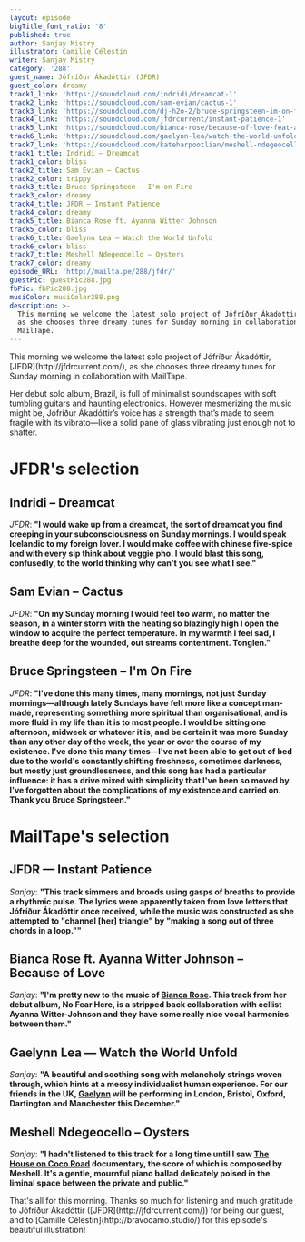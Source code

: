 ```yaml
---
layout: episode
bigTitle_font_ratio: '8'
published: true
author: Sanjay Mistry
illustrator: Camille Célestin
writer: Sanjay Mistry
category: '288'
guest_name: Jófríður Ákadóttir (JFDR)
guest_color: dreamy
track1_link: 'https://soundcloud.com/indridi/dreamcat-1'
track2_link: 'https://soundcloud.com/sam-evian/cactus-1'
track3_link: 'https://soundcloud.com/dj-h2o-2/bruce-springsteen-im-on-fire'
track4_link: 'https://soundcloud.com/jfdrcurrent/instant-patience-1'
track5_link: 'https://soundcloud.com/bianca-rose/because-of-love-feat-ayanna-witter-johnson'
track6_link: 'https://soundcloud.com/gaelynn-lea/watch-the-world-unfold'
track7_link: 'https://soundcloud.com/kateharpootlian/meshell-ndegeocello-oysters'
track1_title: Indridi – Dreamcat
track1_color: bliss
track2_title: Sam Evian – Cactus
track2_color: trippy
track3_title: Bruce Springsteen – I'm on Fire
track3_color: dreamy
track4_title: JFDR – Instant Patience
track4_color: dreamy
track5_title: Bianca Rose ft. Ayanna Witter Johnson
track5_color: bliss
track6_title: Gaelynn Lea – Watch the World Unfold
track6_color: bliss
track7_title: Meshell Ndegeocello – Oysters
track7_color: dreamy
episode_URL: 'http://mailta.pe/288/jfdr/'
guestPic: guestPic288.jpg
fbPic: fbPic288.jpg
musiColor: musiColor288.png
description: >-
  This morning we welcome the latest solo project of Jófríður Ákadóttir, JFDR,
  as she chooses three dreamy tunes for Sunday morning in collaboration with
  MailTape.
---
```

<p id="introduction">This morning we welcome the latest solo project of Jófríður Ákadóttir, [JFDR](http://jfdrcurrent.com/), as she chooses three dreamy tunes for Sunday morning in collaboration with MailTape.</p>
<p>Her debut solo album, Brazil, is full of minimalist soundscapes with soft tumbling guitars and haunting electronics. However mesmerizing the music might be, Jófríður Ákadóttir’s voice has a strength that’s made to seem fragile with its vibrato—like a solid pane of glass vibrating just enough not to shatter.</p>


# JFDR's selection



## Indridi – Dreamcat
_JFDR_: **"**I would wake up from a dreamcat, the sort of dreamcat you find creeping in your subconsciousness on Sunday mornings. I would speak Icelandic to my foreign lover. I would make coffee with chinese five-spice and with every sip think about veggie pho. I would blast this song, confusedly, to the world thinking why can't you see what I see.**"**

## Sam Evian – Cactus
_JFDR_: **"**On my Sunday morning I would feel too warm, no matter the season, in a winter storm with the heating so blazingly high I open the window to acquire the perfect temperature. In my warmth I feel sad, I breathe deep for the wounded, out streams contentment. Tonglen.**"**

## Bruce Springsteen – I'm On Fire
_JFDR_: **"**I've done this many times, many mornings, not just Sunday mornings—although lately Sundays have felt more like a concept man-made, representing something more spiritual than organisational, and is more fluid in my life than it is to most people. I would be sitting one afternoon, midweek or whatever it is, and be certain it was more Sunday than any other day of the week, the year or over the course of my existence. I've done this many times—I've not been able to get out of bed due to the world's constantly shifting freshness, sometimes darkness, but mostly just groundlessness, and this song has had a particular influence: it has a drive mixed with simplicity that I've been so moved by I've forgotten about the complications of my existence and carried on. Thank you Bruce Springsteen.**"**


# MailTape's selection

## JFDR — Instant Patience
_Sanjay_: **"**This track simmers and broods using gasps of breaths to provide a rhythmic pulse. The lyrics were apparently taken from love letters that Jófríður Ákadóttir once received, while the music was constructed as she attempted to "channel [her] triangle" by "making a song out of three chords in a loop."**"**

## Bianca Rose ft. Ayanna Witter Johnson – Because of Love
_Sanjay_: **"**I'm pretty new to the music of [Bianca Rose](http://biancarose.co.uk/). This track from her debut album, No Fear Here, is a stripped back collaboration with cellist Ayanna Witter-Johnson and they have some really nice vocal harmonies between them.**"**

## Gaelynn Lea — Watch the World Unfold
_Sanjay_: **"**A beautiful and soothing song with melancholy strings woven through, which hints at a messy individualist human experience. For our friends in the UK, [Gaelynn](https://violinscratches.com/) will be performing in London, Bristol, Oxford, Dartington and Manchester this December.**"**

## Meshell Ndegeocello – Oysters
_Sanjay_: **"**I hadn't listened to this track for a long time until I saw [The House on Coco Road](http://www.thehouseoncocoroad.com/) documentary, the score of which is composed by Meshell. It's a gentle, mournful piano ballad delicately poised in the liminal space between the private and public.**"**

<p id="outroduction">That's all for this morning. Thanks so much for listening and much gratitude to Jófríður Ákadóttir ([JFDR](http://jfdrcurrent.com/)) for being our guest, and to [Camille Célestin](http://bravocamo.studio/) for this episode's beautiful illustration!</p>
